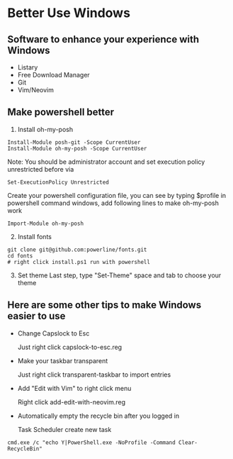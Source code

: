 # Better Use Windows 

## Software to enhance your experience with Windows 
- Listary
- Free Download Manager
- Git
- Vim/Neovim

## Make powershell better
1. Install oh-my-posh
```
Install-Module posh-git -Scope CurrentUser
Install-Module oh-my-posh -Scope CurrentUser
```
Note: You should be administrator account and set execution policy unrestricted before via
```
Set-ExecutionPolicy Unrestricted
```
Create your powershell configuration file, you can see by typing $profile in powershell command windows, add following lines to make oh-my-posh work
```
Import-Module oh-my-posh
```
2. Install fonts
```
git clone git@github.com:powerline/fonts.git
cd fonts
# right click install.ps1 run with powershell 
```
3. Set theme
Last step, type "Set-Theme" space and tab to choose your theme

## Here are some other tips to make Windows easier to use 
- Change Capslock to Esc

  Just right click capslock-to-esc.reg
- Make your taskbar transparent

  Just right click transparent-taskbar to import entries
- Add "Edit with Vim" to right click menu

  Right click add-edit-with-neovim.reg
- Automatically empty the recycle bin after you logged in

  Task Scheduler create new task
```
cmd.exe /c "echo Y|PowerShell.exe -NoProfile -Command Clear-RecycleBin"
```
